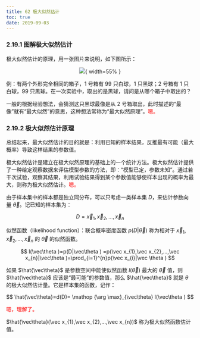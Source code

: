 ```yaml
---
title: 62 极大似然估计
toc: true
date: 2019-09-03
---
```


### 2.19.1 图解极大似然估计

极大似然估计的原理，用一张图片来说明，如下图所示：

<center>

![](http://images.iterate.site/blog/image/20190722/IVorpWNvz5A9.png?imageslim){ width=55% }

</center>

例：有两个外形完全相同的箱子，$1$ 号箱有 $99$ 只白球，$1$ 只黑球；$2$ 号箱有 $1$ 只白球，$99$ 只黑球。在一次实验中，取出的是黑球，请问是从哪个箱子中取出的？

一般的根据经验想法，会猜测这只黑球最像是从 2 号箱取出，此时描述的“最像”就有“最大似然”的意思，这种想法常称为“最大似然原理”。<span style="color:red;">嗯。</span>

### 2.19.2 极大似然估计原理

总结起来，最大似然估计的目的就是：利用已知的样本结果，反推最有可能（最大概率）导致这样结果的参数值。

极大似然估计是建立在极大似然原理的基础上的一个统计方法。极大似然估计提供了一种给定观察数据来评估模型参数的方法，即：“模型已定，参数未知”。通过若干次试验，观察其结果，利用试验结果得到某个参数值能够使样本出现的概率为最大，则称为极大似然估计。<span style="color:red;">嗯。</span>

由于样本集中的样本都是独立同分布，可以只考虑一类样本集 $D$，来估计参数向量 $\vec\theta$。记已知的样本集为：

$$
D=\vec x_{1},\vec x_{2},...,\vec x_{n}
$$

似然函数（likelihood function）：联合概率密度函数 $p(D|\vec\theta )$ 称为相对于 $\vec x_{1},\vec x_{2},...,\vec x_{n}$ 的 $\vec\theta$ 的似然函数。

$$
l(\vec\theta )=p(D|\vec\theta ) =p(\vec x_{1},\vec x_{2},...,\vec x_{n}|\vec\theta )=\prod_{i=1}^{n}p(\vec x_{i}|\vec \theta )
$$

如果 $\hat{\vec\theta}$ 是参数空间中能使似然函数 $l(\vec\theta)$ 最大的 $\vec\theta$ 值，则 $\hat{\vec\theta}$ 应该是“最可能”的参数值，那么 $\hat{\vec\theta}​$ 就是 $\theta$ 的极大似然估计量。它是样本集的函数，记作：

$$
\hat{\vec\theta}=d(D)= \mathop {\arg \max}_{\vec\theta} l(\vec\theta )
$$

<span style="color:red;">嗯，理解了。</span>

$\hat{\vec\theta}(\vec x_{1},\vec x_{2},...,\vec x_{n})$ 称为极大似然函数估计值。
